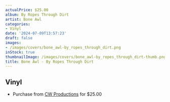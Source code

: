 ```yaml
---
actualPrice: $25.00
album: By Ropes Through Dirt
artist: Bone Awl
categories:
- Vinyl
date: '2024-07-09T13:57:23'
draft: false
images:
- /images/covers/bone_awl-by_ropes_through_dirt.png
inStock: true
thumbnailImage: /images/covers/bone_awl-by_ropes_through_dirt-thumb.png
title: Bone Awl - By Ropes Through Dirt
---
```


## Vinyl
* Purchase from [CW Productions](https://shop.cwproductions.net/products/bone-awl-by-ropes-through-dirt-lp) for $25.00
